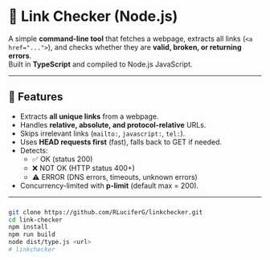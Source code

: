 # 🔗 Link Checker (Node.js)

A simple **command-line tool** that fetches a webpage, extracts all links (`<a href="...">`), and checks whether they are **valid, broken, or returning errors**.  
Built in **TypeScript** and compiled to Node.js JavaScript.

---

## 🚀 Features
- Extracts **all unique links** from a webpage.
- Handles **relative, absolute, and protocol-relative** URLs.
- Skips irrelevant links (`mailto:`, `javascript:`, `tel:`).
- Uses **HEAD requests first** (fast), falls back to GET if needed.
- Detects:
  - ✅ OK (status 200)
  - ❌ NOT OK (HTTP status 400+)
  - ⚠️ ERROR (DNS errors, timeouts, unknown errors)
- Concurrency-limited with **p-limit** (default max = 200).

---

### 
```bash
git clone https://github.com/RLuciferG/linkchecker.git
cd link-checker
npm install
npm run build
node dist/type.js <url>
# linkchecker
